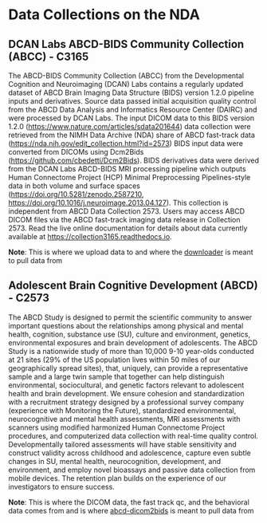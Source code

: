 # Data Collections on the NDA

## DCAN Labs ABCD-BIDS Community Collection (ABCC) - C3165

The ABCD-BIDS Community Collection (ABCC) from the Developmental Cognition and Neuroimaging (DCAN) Labs contains a regularly updated dataset of ABCD Brain Imaging Data Structure (BIDS) version 1.2.0 pipeline inputs and derivatives. Source data passed initial acquisition quality control from the ABCD Data Analysis and Informatics Resource Center (DAIRC) and were processed by DCAN Labs. The input DICOM data to this BIDS version 1.2.0 (https://www.nature.com/articles/sdata201644) data collection were retrieved from the NIMH Data Archive (NDA) share of ABCD fast-track data (https://nda.nih.gov/edit_collection.html?id=2573) BIDS input data were converted from DICOMs using Dcm2Bids (https://github.com/cbedetti/Dcm2Bids). BIDS derivatives data were derived from the DCAN Labs ABCD-BIDS MRI processing pipeline which outputs Human Connectome Project (HCP) Minimal Preprocessing Pipelines-style data in both volume and surface spaces (https://doi.org/10.5281/zenodo.2587210, https://doi.org/10.1016/j.neuroimage.2013.04.127). This collection is independent from ABCD Data Collection 2573. Users may access ABCD DICOM files via the ABCD fast-track imaging data release in Collection 2573. Read the live online documentation for details about data currently available at https://collection3165.readthedocs.io.

**Note**: This is where we upload data to and where the [downloader](https://github.com/DCAN-Labs/nda-abcd-s3-downloader) is meant to pull data from

## Adolescent Brain Cognitive Development (ABCD) - C2573

The ABCD Study is designed to permit the scientific community to answer important questions about the relationships among physical and mental health, cognition, substance use (SU), culture and environment, genetics, environmental exposures and brain development of adolescents. The ABCD Study is a nationwide study of more than 10,000 9-10 year-olds conducted at 21 sites (29% of the US population lives within 50 miles of our geographically spread sites), that, uniquely, can provide a representative sample and a large twin sample that together can help distinguish environmental, sociocultural, and genetic factors relevant to adolescent health and brain development. We ensure cohesion and standardization with a recruitment strategy designed by a professional survey company (experience with Monitoring the Future), standardized environmental, neurocognitive and mental health assessments, MRI assessments with scanners using modified harmonized Human Connectome Project procedures, and computerized data collection with real-time quality control. Developmentally tailored assessments will have stable sensitivity and construct validity across childhood and adolescence, capture even subtle changes in SU, mental health, neurocognition, development, and environment, and employ novel bioassays and passive data collection from mobile devices. The retention plan builds on the experience of our investigators to ensure success.

**Note**: This is where the DICOM data, the fast track qc, and the behavioral data comes from and is where [abcd-dicom2bids](https://github.com/DCAN-Labs/abcd-dicom2bids) is meant to pull data from 